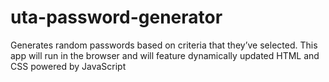 # uta-password-generator
Generates random passwords based on criteria that they’ve selected. This app will run in the browser and will feature dynamically updated HTML and CSS powered by JavaScript
